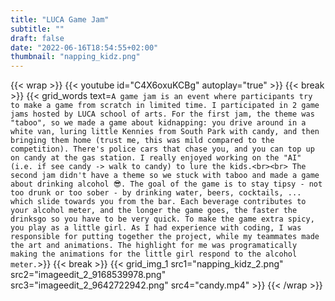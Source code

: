 ```yaml
---
title: "LUCA Game Jam"
subtitle: ""
draft: false
date: "2022-06-16T18:54:55+02:00"
thumbnail: "napping_kidz.png"
---
```

{{< wrap >}}
{{< youtube id="C4X6oxuKCBg" autoplay="true" >}}
{{< break >}}
{{< grid_words text=`A game jam is an event where participants try to make a game from scratch in limited time. I participated in 2 game jams hosted by LUCA school of arts. For the first jam, the theme was "taboo", so we made a game about kidnapping: you drive around in a white van, luring little Kennies from South Park with candy, and then bringing them home (trust me, this was mild compared to the competition). There's police cars that chase you, and you can top up on candy at the gas station. I really enjoyed working on the "AI" (i.e. if see candy -> walk to candy) to lure the kids.<br><br>
The second jam didn't have a theme so we stuck with taboo and made a game about drinking alcohol 😎. The goal of the game is to stay tipsy - not too drunk or too sober - by drinking water, beers, cocktails, ... which slide towards you from the bar. Each beverage contributes to your alcohol meter, and the longer the game goes, the faster the drinksgo so you have to be very quick. To make the game extra spicy, you play as a little girl. As I had experience with coding, I was responsible for putting together the project, while my teammates made the art and animations. The highlight for me was programatically making the animations for the little girl respond to the alcohol meter.`>}}
{{< break >}}
{{< grid_img_1 src1="napping_kidz_2.png" src2="imageedit_2_9168539978.png" src3="imageedit_2_9642722942.png" src4="candy.mp4" >}}
{{< /wrap >}}